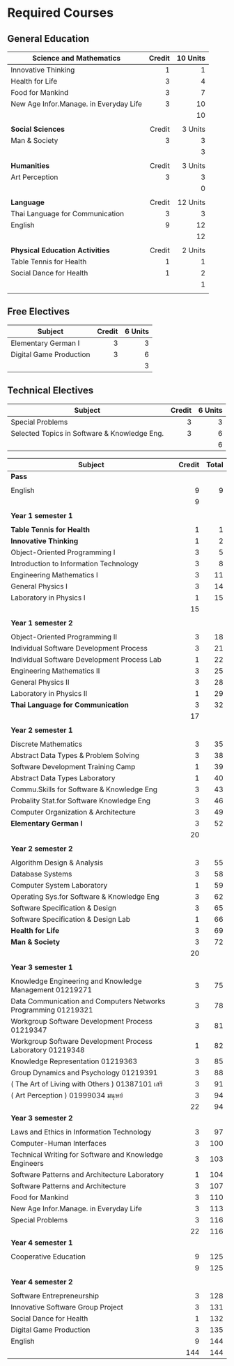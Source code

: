 # Required Courses

## General Education

| **Science and Mathematics** | Credit | 10 Units |
| ------- | ------:| -----:|
| Innovative Thinking | 1 | 1 |
| Health for Life | 3 | 4 |
| Food for Mankind | 3 | 7 |
| New Age Infor.Manage. in Everyday Life | 3 | 10 |
| | | 10 |
| | | |
| **Social Sciences** | Credit | 3 Units |
| Man & Society | 3 | 3 |
| | | 3 |
| | | |
| **Humanities** | Credit | 3 Units |
| Art Perception | 3 | 3 |
| | | 0 |
| | | |
| **Language** | Credit | 12 Units |
| Thai Language for Communication | 3 | 3 |
| English | 9 | 12 |
| | | 12 |
| | | |
| **Physical Education Activities** | Credit | 2 Units |
| Table Tennis for Health | 1 | 1 |
| Social Dance for Health | 1 | 2 |
| | | 1 |
| | | |

## Free Electives 

| Subject | Credit | 6 Units |
| ------- | ------:| -----:|
| Elementary German I | 3 | 3 |
| Digital Game Production | 3 | 6 |
| | | 3 |

## Technical Electives

| Subject | Credit | 6 Units |
| ------- | ------:| -----:|
| Special Problems | 3 | 3 |
| Selected Topics in Software & Knowledge Eng. | 3 | 6 |
| | | 6 |

| Subject | Credit | Total |
| ------- | ------:| -----:|
| **Pass** |
| | | |
| English | 9 | 9|
| | 9 | |
| | | |
| **Year 1 semester 1** |
| | | |
| **Table Tennis for Health** | 1 | 1 |
| **Innovative Thinking** | 1 | 2 |
| Object-Oriented Programming I | 3 | 5 |
| Introduction to Information Technology | 3 | 8 |
| Engineering Mathematics I | 3 | 11 |
| General Physics I | 3 | 14 |
| Laboratory in Physics I | 1 | 15 |
| | 15 | |
| | | |
| **Year 1 semester 2** | 
| | | |
| Object-Oriented Programming II | 3 | 18 |
| Individual Software Development Process | 3 | 21 |
| Individual Software Development Process Lab | 1 | 22 |
| Engineering Mathematics II | 3 | 25 |
| General Physics II | 3 | 28 |
| Laboratory in Physics II | 1 | 29 |
| **Thai Language for Communication** | 3 | 32 |
| | 17 | |
| | | |
| **Year 2 semester 1** |
| | | |
| Discrete Mathematics | 3 | 35 |
| Abstract Data Types & Problem Solving | 3 | 38 |
| Software Development Training Camp | 1 | 39 |
| Abstract Data Types Laboratory | 1 | 40 |
| Commu.Skills for Software & Knowledge Eng | 3 | 43 |
| Probality Stat.for Software Knowledge Eng | 3 | 46 |
| Computer Organization & Architecture | 3 | 49 |
| **Elementary German I** | 3 | 52 |
| | 20 | |
| | | |
| **Year 2 semester 2** |
| | | |
| Algorithm Design & Analysis | 3 | 55 |
| Database Systems | 3 | 58 |
| Computer System Laboratory | 1 | 59 |
| Operating Sys.for Software & Knowledge Eng | 3 | 62 |
| Software Specification & Design | 3 | 65 |
| Software Specification & Design Lab | 1 | 66 |
| **Health for Life** | 3 | 69 |
| **Man & Society** | 3 | 72 |
| | 20 | |
| | | |
| **Year 3 semester 1** |
| | | |
| Knowledge Engineering and Knowledge Management 01219271 | 3 | 75 |
| Data Communication and Computers Networks Programming 01219321 | 3 | 78 |
| Workgroup Software Development Process 01219347 | 3 | 81 |
| Workgroup Software Development Process Laboratory 01219348 | 1 | 82 |
| Knowledge Representation 01219363 | 3 | 85 |
| Group Dynamics and Psychology 01219391 | 3 | 88 |
| ( The Art of Living with Others ) 01387101 เสรี | 3 | 91 |
| ( Art Perception ) 01999034 มนุษย์ | 3 | 94 |
| | 22 | 94 |
| **Year 3 semester 2** |
| | | |
| Laws and Ethics in Information Technology | 3 | 97 |
| Computer-Human Interfaces | 3 | 100 |
| Technical Writing for Software and Knowledge Engineers | 3 | 103 |
| Software Patterns and Architecture Laboratory | 1 | 104 |
| Software Patterns and Architecture | 3 | 107 |
| Food for Mankind | 3 | 110 |
| New Age Infor.Manage. in Everyday Life | 3 | 113 |
| Special Problems | 3 | 116| 
| | 22 | 116 |
| **Year 4 semester 1** |
| | | |
| Cooperative Education | 9 | 125 |
| | 9 | 125 |
| | | |
| **Year 4 semester 2** |
| | | |
| Software Entrepreneurship | 3 | 128 |
| Innovative Software Group Project | 3 | 131 |
| Social Dance for Health | 1 | 132 |
| Digital Game Production | 3 | 135 |
| English | 9 | 144 |
| | 144 | 144 |
